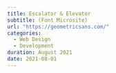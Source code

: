 ```yaml
---
title: Escalator & Elevator
subtitle: (Font Microsite)
url: "https://geometricsans.com/"
categories:
  - Web Design
  - Development
duration: August 2021
date: 2021-08-01
---
```

